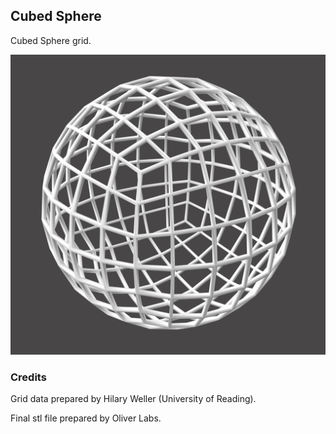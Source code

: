 ## Cubed Sphere

Cubed Sphere grid.

![](img/render_cubed-sphere.png)

### Credits
Grid data prepared by Hilary Weller (University of Reading).

Final stl file prepared by Oliver Labs.
